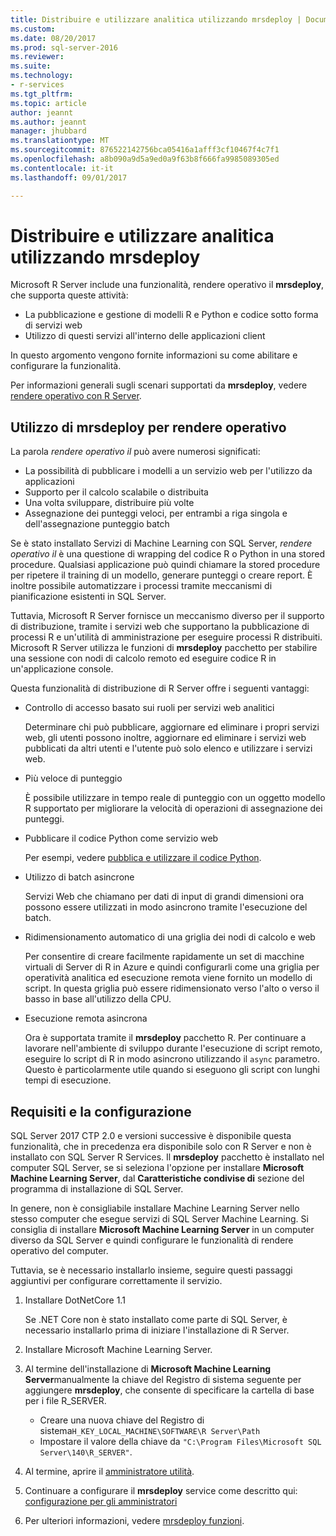 ```yaml
---
title: Distribuire e utilizzare analitica utilizzando mrsdeploy | Documenti Microsoft
ms.custom: 
ms.date: 08/20/2017
ms.prod: sql-server-2016
ms.reviewer: 
ms.suite: 
ms.technology:
- r-services
ms.tgt_pltfrm: 
ms.topic: article
author: jeannt
ms.author: jeannt
manager: jhubbard
ms.translationtype: MT
ms.sourcegitcommit: 876522142756bca05416a1afff3cf10467f4c7f1
ms.openlocfilehash: a8b090a9d5a9ed0a9f63b8f666fa9985089305ed
ms.contentlocale: it-it
ms.lasthandoff: 09/01/2017

---
```


# <a name="deploy-and-consume-analytics-using-mrsdeploy"></a>Distribuire e utilizzare analitica utilizzando mrsdeploy

Microsoft R Server include una funzionalità, rendere operativo il **mrsdeploy**, che supporta queste attività:

+ La pubblicazione e gestione di modelli R e Python e codice sotto forma di servizi web
+ Utilizzo di questi servizi all'interno delle applicazioni client

In questo argomento vengono fornite informazioni su come abilitare e configurare la funzionalità.

Per informazioni generali sugli scenari supportati da **mrsdeploy**, vedere [rendere operativo con R Server](https://docs.microsoft.com/r-server/what-is-operationalization).

## <a name="using-mrsdeploy-for-operationalization"></a>Utilizzo di mrsdeploy per rendere operativo

La parola *rendere operativo il* può avere numerosi significati:

+ La possibilità di pubblicare i modelli a un servizio web per l'utilizzo da applicazioni
+ Supporto per il calcolo scalabile o distribuita
+ Una volta sviluppare, distribuire più volte
+ Assegnazione dei punteggi veloci, per entrambi a riga singola e dell'assegnazione punteggio batch

Se è stato installato Servizi di Machine Learning con SQL Server, *rendere operativo il* è una questione di wrapping del codice R o Python in una stored procedure. Qualsiasi applicazione può quindi chiamare la stored procedure per ripetere il training di un modello, generare punteggi o creare report. È inoltre possibile automatizzare i processi tramite meccanismi di pianificazione esistenti in SQL Server.

Tuttavia, Microsoft R Server fornisce un meccanismo diverso per il supporto di distribuzione, tramite i servizi web che supportano la pubblicazione di processi R e un'utilità di amministrazione per eseguire processi R distribuiti. Microsoft R Server utilizza le funzioni di **mrsdeploy** pacchetto per stabilire una sessione con nodi di calcolo remoto ed eseguire codice R in un'applicazione console.

Questa funzionalità di distribuzione di R Server offre i seguenti vantaggi:

+ Controllo di accesso basato sui ruoli per servizi web analitici

    Determinare chi può pubblicare, aggiornare ed eliminare i propri servizi web, gli utenti possono inoltre, aggiornare ed eliminare i servizi web pubblicati da altri utenti e l'utente può solo elenco e utilizzare i servizi web.

+ Più veloce di punteggio
  
  È possibile utilizzare in tempo reale di punteggio con un oggetto modello R supportato per migliorare la velocità di operazioni di assegnazione dei punteggi.

+ Pubblicare il codice Python come servizio web

  Per esempi, vedere [pubblica e utilizzare il codice Python](./python/publish-consume-python-code.md).

+ Utilizzo di batch asincrone

  Servizi Web che chiamano per dati di input di grandi dimensioni ora possono essere utilizzati in modo asincrono tramite l'esecuzione del batch.

+ Ridimensionamento automatico di una griglia dei nodi di calcolo e web

  Per consentire di creare facilmente rapidamente un set di macchine virtuali di Server di R in Azure e quindi configurarli come una griglia per operatività analitica ed esecuzione remota viene fornito un modello di script. In questa griglia può essere ridimensionato verso l'alto o verso il basso in base all'utilizzo della CPU.

+ Esecuzione remota asincrona

    Ora è supportata tramite il **mrsdeploy** pacchetto R. Per continuare a lavorare nell'ambiente di sviluppo durante l'esecuzione di script remoto, eseguire lo script di R in modo asincrono utilizzando il `async` parametro. Questo è particolarmente utile quando si eseguono gli script con lunghi tempi di esecuzione.

## <a name="requirements-and-configuration"></a>Requisiti e la configurazione

SQL Server 2017 CTP 2.0 e versioni successive è disponibile questa funzionalità, che in precedenza era disponibile solo con R Server e non è installato con SQL Server R Services. Il **mrsdeploy** pacchetto è installato nel computer SQL Server, se si seleziona l'opzione per installare **Microsoft Machine Learning Server**, dal **Caratteristiche condivise di** sezione del programma di installazione di SQL Server.

In genere, non è consigliabile installare Machine Learning Server nello stesso computer che esegue servizi di SQL Server Machine Learning. Si consiglia di installare **Microsoft Machine Learning Server** in un computer diverso da SQL Server e quindi configurare le funzionalità di rendere operativo del computer.

Tuttavia, se è necessario installarlo insieme, seguire questi passaggi aggiuntivi per configurare correttamente il servizio.

1. Installare DotNetCore 1.1

    Se .NET Core non è stato installato come parte di SQL Server, è necessario installarlo prima di iniziare l'installazione di R Server.

2. Installare Microsoft Machine Learning Server.

3. Al termine dell'installazione di **Microsoft Machine Learning Server**manualmente la chiave del Registro di sistema seguente per aggiungere **mrsdeploy**, che consente di specificare la cartella di base per i file R_SERVER. 

    + Creare una nuova chiave del Registro di sistema`H_KEY_LOCAL_MACHINE\SOFTWARE\R Server\Path`
    + Impostare il valore della chiave da `"C:\Program Files\Microsoft SQL Server\140\R_SERVER"`.

4. Al termine, aprire il [amministratore utilità](https://docs.microsoft.com/r-server/operationalize/configure-use-admin-utility).

5. Continuare a configurare il **mrsdeploy** service come descritto qui: [configurazione per gli amministratori](https://docs.microsoft.com/r-server/operationalize/configure-start-for-administrators)

6. Per ulteriori informazioni, vedere [mrsdeploy funzioni](https://docs.microsoft.com/r-server/r-reference/mrsdeploy/mrsdeploy-package).
